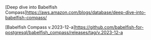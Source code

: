 [Deep dive into Babelfish Compass]https://aws.amazon.com/blogs/database/deep-dive-into-babelfish-compass/    

[Babelfish Compass v.2023-12-a]https://github.com/babelfish-for-postgresql/babelfish_compass/releases/tag/v.2023-12-a    
